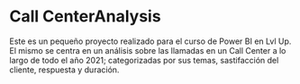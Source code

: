 # Call CenterAnalysis
Este es un pequeño proyecto realizado para el curso de Power BI en Lvl Up. El mismo se centra en un análisis sobre las llamadas en un Call Center a lo largo de todo el año 2021; categorizadas por sus temas,   sastifacción del cliente, respuesta y duración.
